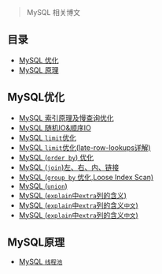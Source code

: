> MySQL 相关博文

目录
---

- [MySQL 优化](#MySQL优化)
- [MySQL 原理](#MySQL原理)

MySQL优化
---
- [MySQL 索引原理及慢查询优化](http://tech.meituan.com/mysql-index.html)
- [MySQL 随机IO&顺序IO](http://blog.csdn.net/dba_waterbin/article/details/8937441)
- [MySQL `limit`优化](https://stackoverflow.com/questions/4481388/why-does-mysql-higher-limit-offset-slow-the-query-down)
- [MySQL `limit`优化(late-row-lookups详解)](https://explainextended.com/2009/10/23/mysql-order-by-limit-performance-late-row-lookups/)
- [MySQL (`order by`) 优化](http://www.cnblogs.com/cchust/p/5304594.html)
- [MySQL (`join`)左、右、内、链接](https://www.techonthenet.com/mysql/joins.php)
- [MySQL (`group by` 优化,Loose Index Scan)](https://dev.mysql.com/doc/refman/5.7/en/group-by-optimization.html)
- [MySQL (`union`)](http://www.w3school.com.cn/sql/sql_union.asp)
- [MySQL (`explain`中`extra`列的含义)](https://dev.mysql.com/doc/refman/5.7/en/explain-output.html#explain-extra-information)
- [MySQL (`explain`中`extra`列的含义`中文`)](http://www.jianshu.com/p/ea3fc71fdc45)
- [MySQL (`explain`中`extra`列的含义`中文`)](http://ustb80.blog.51cto.com/6139482/1064261)

MySQL原理
---

- [MySQL `线程池`](http://blog.jobbole.com/109695/)

